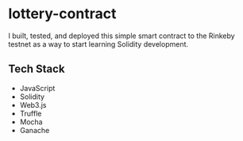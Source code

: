 # lottery-contract

I built, tested, and deployed this simple smart contract to the Rinkeby testnet as a way to start learning Solidity development.

## Tech Stack
- JavaScript
- Solidity
- Web3.js
- Truffle
- Mocha
- Ganache
